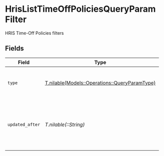 # HrisListTimeOffPoliciesQueryParamFilter

HRIS Time-Off Policies filters


## Fields

| Field                                                                                      | Type                                                                                       | Required                                                                                   | Description                                                                                | Example                                                                                    |
| ------------------------------------------------------------------------------------------ | ------------------------------------------------------------------------------------------ | ------------------------------------------------------------------------------------------ | ------------------------------------------------------------------------------------------ | ------------------------------------------------------------------------------------------ |
| `type`                                                                                     | [T.nilable(Models::Operations::QueryParamType)](../../models/operations/queryparamtype.md) | :heavy_minus_sign:                                                                         | Filter to select time-off policies by type                                                 |                                                                                            |
| `updated_after`                                                                            | *T.nilable(::String)*                                                                      | :heavy_minus_sign:                                                                         | Use a string with a date to only select results updated after that given date              | 2020-01-01T00:00:00.000Z                                                                   |